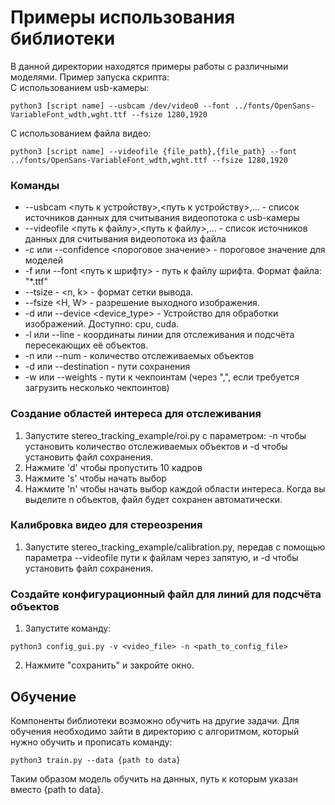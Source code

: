 # Примеры использования библиотеки

В данной директории находятся примеры работы с различными моделями.
Пример запуска скрипта:  
С использованием usb-камеры:
```angular2html
python3 [script name] --usbcam /dev/video0 --font ../fonts/OpenSans-VariableFont_wdth,wght.ttf --fsize 1280,1920
```   
С использованием файла видео:
```angular2html
python3 [script name] --videofile {file_path},{file_path} --font ../fonts/OpenSans-VariableFont_wdth,wght.ttf --fsize 1280,1920
```

### Команды

* --usbcam <путь к устройству>,<путь к устройству>,... - список источников данных для считывания видеопотока с usb-камеры
* --videofile <путь к файлу>,<путь к файлу>,... - список источников данных для считывания видеопотока из файла
* -c или --confidence <пороговое значение> - пороговое значение для моделей
* -f или --font <путь к шрифту> - путь к файлу шрифта. Формат файла: "*.ttf"   
* --tsize - <n, k> - формат сетки вывода.
* --fsize <H, W> - разрешение выходного изображения.
* -d или --device <device_type> - Устройство для обработки изображений. Доступно: cpu, cuda.
* -l или --line - координаты линии для отслеживания и подсчёта пересекающих её объектов.
* -n или --num - количество отслеживаемых объектов
* -d или --destination - пути сохранения
* -w или --weights - пути к чекпоинтам (через ",", если требуется загрузить несколько чекпоинтов)



### Создание областей интереса для отслеживания
1. Запустите stereo_tracking_example/roi.py с параметром: -n  чтобы установить количество отслеживаемых объектов и -d чтобы установить файл сохранения.
2. Нажмите 'd' чтобы пропустить 10 кадров
3. Нажмите 's' чтобы начать выбор
4. Нажмите 'n' чтобы начать выбор каждой области интереса. Когда вы выделите n объектов, файл будет сохранен автоматически. 


### Калибровка видео для стереозрения
1. Запустите stereo_tracking_example/calibration.py, передав с помощью параметра --videofile пути к файлам через запятую, и -d чтобы установить файл сохранения.


### Создайте конфигурационный файл для линий для подсчёта объектов
1. Запустите команду:
```
python3 config_gui.py -v <video_file> -n <path_to_config_file>
```
2. Нажмите "сохранить" и закройте окно.

## Обучение
Компоненты библиотеки возможно обучить на другие задачи.
Для обучения необходимо зайти в директорию с алгоритмом, который нужно обучить и прописать команду:

    python3 train.py --data {path to data}

Таким образом модель обучить на данных, путь к которым указан вместо {path to data}.

